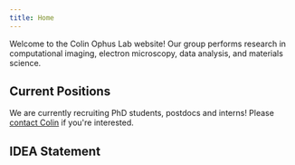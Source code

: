 ```yaml
---
title: Home
---
```


<!-- ## About -->

Welcome to the Colin Ophus Lab website! Our group performs research in computational imaging, electron microscopy, data analysis, and materials science.


## Current Positions

We are currently recruiting PhD students, postdocs and interns!  Please [contact Colin](mailto:cophus@stanford.edu) if you're interested.


## IDEA Statement


